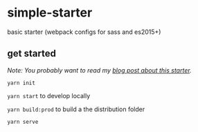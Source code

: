 # simple-starter

basic starter (webpack configs for sass and es2015+)

## get started

*Note: You probably want to read my [blog post about this starter](https://sceendy.com/blog/2017/12-11-setup-webpack/).*

`yarn init`

`yarn start` to develop locally

`yarn build:prod` to build a the distribution folder

`yarn serve`
